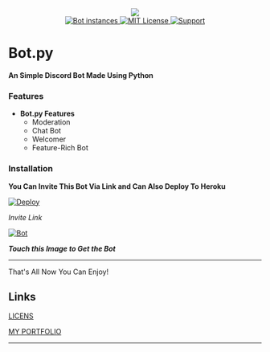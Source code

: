 <div align ="center">
  <img src="https://i.imgur.com/eq7eChD.png" align="center">
<br>

<a href="https://github.com/b0tdev/Bot.py/">	
    <img src="https://api.modmail.tk/badges/instances.svg" alt="Bot instances">	
  </a>

<a href="https://github.com/b0tdev/Bot.py/blob/master/LICENSE">
    <img src="https://img.shields.io/badge/license-agpl-e74c3c.svg?style=for-the-badge" alt="MIT License">
  </a>

<a href="https://discord.gg/uu6W23B">
    <img src="https://img.shields.io/discord/515071617815019520.svg?style=for-the-badge&colorB=7289DA" alt="Support">
  </a>
</div>

# Bot.py

**An Simple Discord Bot Made Using Python**

### Features

* **Bot.py Features**
  * Moderation
  * Chat Bot
  * Welcomer
  * Feature-Rich Bot

### Installation

**You Can Invite This Bot Via Link and Can Also Deploy To Heroku**

<a href="https://heroku.com/deploy">
  <img src="https://www.herokucdn.com/deploy/button.svg" alt="Deploy">
</a>

_Invite Link_

<a href="https://discordapp.com/oauth2/authorize?client_id=594889099345920040&scope=bot&permissions=8">
  <img src="https://i.imgur.com/3sofII5.png" alt="Bot">
</a>

<strong><i>Touch this Image to Get the Bot</i></strong>

***

That's All Now You Can Enjoy!

## Links

[LICENS](https://github.com/b0tdev/Bot.py/blob/master/LICENSE)

[MY PORTFOLIO](https://github.com/b0tdev)

***

<div align="center'>
<strong>DON'T FORGET TO STAR THE REPO</strong>
</div>

